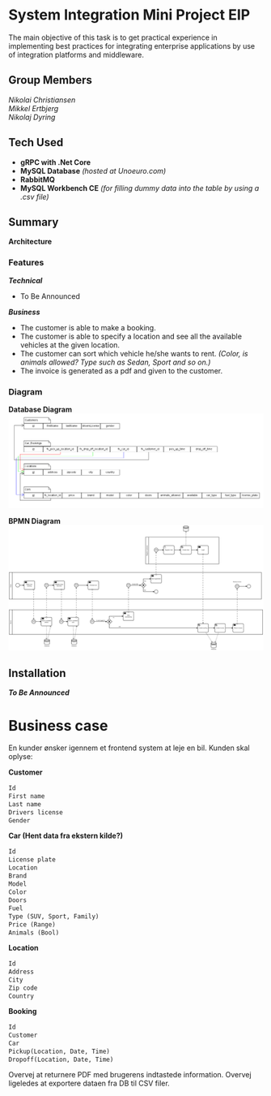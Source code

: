# System Integration Mini Project EIP
The main objective of this task is to get practical experience in implementing best practices for integrating enterprise applications by use of integration platforms and middleware.

## Group Members
*Nikolai Christiansen*  
*Mikkel Ertbjerg*  
*Nikolaj Dyring*



## Tech Used
* **gRPC with .Net Core**
* **MySQL Database** *(hosted at Unoeuro.com)*
* **RabbitMQ**
* **MySQL Workbench CE** *(for filling dummy data into the table by using a .csv file)*

## Summary
**Architecture**
### Features
**_Technical_**
* To Be Announced

**_Business_**
* The customer is able to make a booking.
* The customer is able to specify a location and see all the available vehicles at the given location.
* The customer can sort which vehicle he/she wants to rent. *(Color, is animals allowed? Type such as Sedan, Sport and so on.)*
* The invoice is generated as a pdf and given to the customer.

### Diagram
**Database Diagram**
![Database Diagram](https://github.com/mikkelertbjerg/SystemIntegration/blob/master/EMI/DatabaseDiagram.png)

**BPMN Diagram**
![BPMN Diagram](https://github.com/mikkelertbjerg/SystemIntegration/blob/master/EMI/BPMN_Diagram.png)

## Installation
**_To Be Announced_**


# Business case

En kunder ønsker igennem et frontend system at leje en bil. Kunden skal oplyse:

**Customer**
```
Id
First name
Last name
Drivers license
Gender
```
**Car (Hent data fra ekstern kilde?)**
```
Id
License plate
Location
Brand
Model
Color
Doors
Fuel
Type (SUV, Sport, Family)
Price (Range)
Animals (Bool)
```
**Location**
```
Id
Address
City
Zip code
Country
```
**Booking**
```
Id
Customer
Car
Pickup(Location, Date, Time)
Dropoff(Location, Date, Time)
```

Overvej at returnere PDF med brugerens indtastede information. Overvej ligeledes at exportere dataen fra DB til CSV filer.
